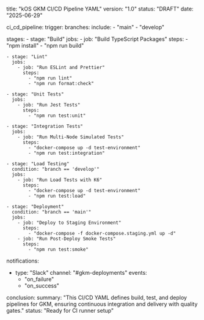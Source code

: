 title: "kOS GKM CI/CD Pipeline YAML" version: "1.0" status: "DRAFT" date: "2025-06-29"

ci\_cd\_pipeline: trigger: branches: include: - "main" - "develop"

stages: - stage: "Build" jobs: - job: "Build TypeScript Packages" steps: - "npm install" - "npm run build"

```
- stage: "Lint"
  jobs:
    - job: "Run ESLint and Prettier"
      steps:
        - "npm run lint"
        - "npm run format:check"

- stage: "Unit Tests"
  jobs:
    - job: "Run Jest Tests"
      steps:
        - "npm run test:unit"

- stage: "Integration Tests"
  jobs:
    - job: "Run Multi-Node Simulated Tests"
      steps:
        - "docker-compose up -d test-environment"
        - "npm run test:integration"

- stage: "Load Testing"
  condition: "branch == 'develop'"
  jobs:
    - job: "Run Load Tests with K6"
      steps:
        - "docker-compose up -d test-environment"
        - "npm run test:load"

- stage: "Deployment"
  condition: "branch == 'main'"
  jobs:
    - job: "Deploy to Staging Environment"
      steps:
        - "docker-compose -f docker-compose.staging.yml up -d"
    - job: "Run Post-Deploy Smoke Tests"
      steps:
        - "npm run test:smoke"
```

notifications:

- type: "Slack" channel: "#gkm-deployments" events:
  - "on\_failure"
  - "on\_success"

conclusion: summary: "This CI/CD YAML defines build, test, and deploy pipelines for GKM, ensuring continuous integration and delivery with quality gates." status: "Ready for CI runner setup"

